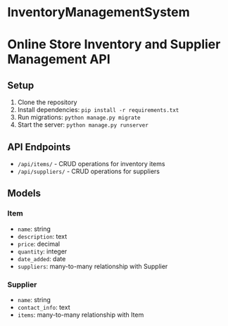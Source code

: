 # InventoryManagementSystem

# Online Store Inventory and Supplier Management API

## Setup

1. Clone the repository
2. Install dependencies: `pip install -r requirements.txt`
3. Run migrations: `python manage.py migrate`
4. Start the server: `python manage.py runserver`

## API Endpoints

- `/api/items/` - CRUD operations for inventory items
- `/api/suppliers/` - CRUD operations for suppliers

## Models

### Item
- `name`: string
- `description`: text
- `price`: decimal
- `quantity`: integer
- `date_added`: date
- `suppliers`: many-to-many relationship with Supplier

### Supplier
- `name`: string
- `contact_info`: text
- `items`: many-to-many relationship with Item
